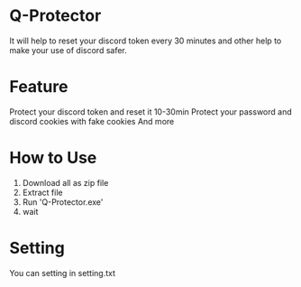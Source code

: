 # Q-Protector
It will help to reset your discord token every 30 minutes and other help to make your use of discord safer.

# Feature
Protect your discord token and reset it 10-30min
Protect your password and discord cookies with fake cookies
And more

# How to Use
1. Download all as zip file
2. Extract file
3. Run 'Q-Protector.exe'
4. wait

# Setting
You can setting in setting.txt
